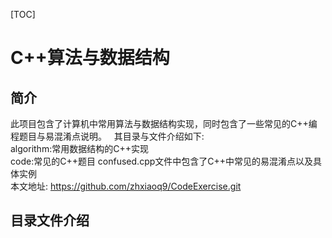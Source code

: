 [TOC]

# C++算法与数据结构
## 简介
此项目包含了计算机中常用算法与数据结构实现，同时包含了一些常见的C++编程题目与易混淆点说明。  
其目录与文件介绍如下:  
algorithm:常用数据结构的C++实现  
code:常见的C++题目
confused.cpp文件中包含了C++中常见的易混淆点以及具体实例  
本文地址: https://github.com/zhxiaoq9/CodeExercise.git

## 目录文件介绍




